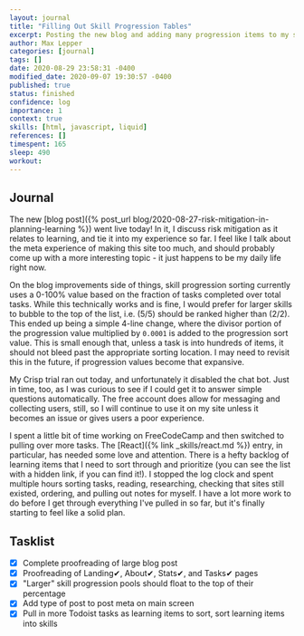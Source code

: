 ```yaml
---
layout: journal
title: "Filling Out Skill Progression Tables"
excerpt: Posting the new blog and adding many progression items to my skill pages.
author: Max Lepper
categories: [journal]
tags: []
date: 2020-08-29 23:58:31 -0400
modified_date: 2020-09-07 19:30:57 -0400
published: true
status: finished
confidence: log
importance: 1
context: true
skills: [html, javascript, liquid]
references: []
timespent: 165
sleep: 490
workout:
---
```


## Journal

The new [blog post]({% post_url blog/2020-08-27-risk-mitigation-in-planning-learning %}) went live today! In it, I discuss risk mitigation as it relates to learning, and tie it into my experience so far. I feel like I talk about the meta experience of making this site too much, and should probably come up with a more interesting topic - it just happens to be my daily life right now.

On the blog improvements side of things, skill progression sorting currently uses a 0-100% value based on the fraction of tasks completed over total tasks. While this technically works and is fine, I would prefer for larger skills to bubble to the top of the list, i.e. (5/5) should be ranked higher than (2/2). This ended up being a simple 4-line change, where the divisor portion of the progression value multiplied by `0.0001` is added to the progression sort value. This is small enough that, unless a task is into hundreds of items, it should not bleed past the appropriate sorting location. I may need to revisit this in the future, if progression values become that expansive.

My Crisp trial ran out today, and unfortunately it disabled the chat bot. Just in time, too, as I was curious to see if I could get it to answer simple questions automatically. The free account does allow for messaging and collecting users, still, so I will continue to use it on my site unless it becomes an issue or gives users a poor experience.

I spent a little bit of time working on FreeCodeCamp and then switched to pulling over more tasks. The [React]({% link _skills/react.md %}) entry, in particular, has needed some love and attention. There is a hefty backlog of learning items that I need to sort through and prioritize (you can see the list with a hidden link, if you can find it!). I stopped the log clock and spent multiple hours sorting tasks, reading, researching, checking that sites still existed, ordering, and pulling out notes for myself. I have a lot more work to do before I get through everything I've pulled in so far, but it's finally starting to feel like a solid plan.

## Tasklist

- [x] Complete proofreading of large blog post
- [x] Proofreading of Landing✔, About✔, Stats✔, and Tasks✔ pages
- [x] "Larger" skill progression pools should float to the top of their percentage
- [x] Add type of post to post meta on main screen
- [x] Pull in more Todoist tasks as learning items to sort, sort learning items into skills